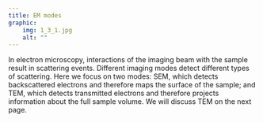 ```yaml
---
title: EM modes
graphic: 
    img: 1_3_1.jpg
    alt: ""
---
```

In electron microscopy, interactions of the imaging beam with the sample result in scattering events. Different imaging modes detect different types of scattering. Here we focus on two modes: SEM, which detects backscattered electrons and therefore maps the surface of the sample; and TEM, which detects transmitted electrons and therefore projects information about the full sample volume. We will discuss TEM on the next page.